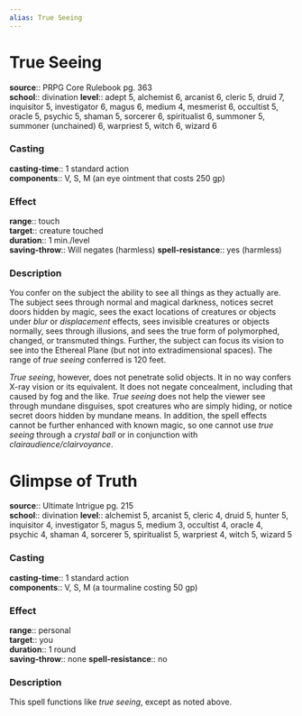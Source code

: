 ```yaml
---
alias: True Seeing
---
```


# True Seeing 

**source**:: PRPG Core Rulebook pg. 363  
**school**:: divination
**level**:: adept 5, alchemist 6, arcanist 6, cleric 5, druid 7, inquisitor 5, investigator 6, magus 6, medium 4, mesmerist 6, occultist 5, oracle 5, psychic 5, shaman 5, sorcerer 6, spiritualist 6, summoner 5, summoner (unchained) 6, warpriest 5, witch 6, wizard 6

### Casting 

**casting-time**:: 1 standard action  
**components**:: V, S, M (an eye ointment that costs 250 gp)

### Effect 

**range**:: touch  
**target**:: creature touched  
**duration**:: 1 min./level  
**saving-throw**:: Will negates (harmless)
**spell-resistance**:: yes (harmless)

### Description 

You confer on the subject the ability to see all things as they actually are. The subject sees through normal and magical darkness, notices secret doors hidden by magic, sees the exact locations of creatures or objects under *blur* or *displacement* effects, sees invisible creatures or objects normally, sees through illusions, and sees the true form of polymorphed, changed, or transmuted things. Further, the subject can focus its vision to see into the Ethereal Plane (but not into extradimensional spaces). The range of *true seeing* conferred is 120 feet.  
  
*True seeing*, however, does not penetrate solid objects. It in no way confers X-ray vision or its equivalent. It does not negate concealment, including that caused by fog and the like. *True seeing* does not help the viewer see through mundane disguises, spot creatures who are simply hiding, or notice secret doors hidden by mundane means. In addition, the spell effects cannot be further enhanced with known magic, so one cannot use *true seeing* through a *crystal ball* or in conjunction with *clairaudience/clairvoyance*.

# Glimpse of Truth 

**source**:: Ultimate Intrigue pg. 215  
**school**:: divination
**level**:: alchemist 5, arcanist 5, cleric 4, druid 5, hunter 5, inquisitor 4, investigator 5, magus 5, medium 3, occultist 4, oracle 4, psychic 4, shaman 4, sorcerer 5, spiritualist 5, warpriest 4, witch 5, wizard 5

### Casting 

**casting-time**:: 1 standard action  
**components**:: V, S, M (a tourmaline costing 50 gp)

### Effect 

**range**:: personal  
**target**:: you  
**duration**:: 1 round  
**saving-throw**:: none
**spell-resistance**:: no

### Description 

This spell functions like *true seeing*, except as noted above.
